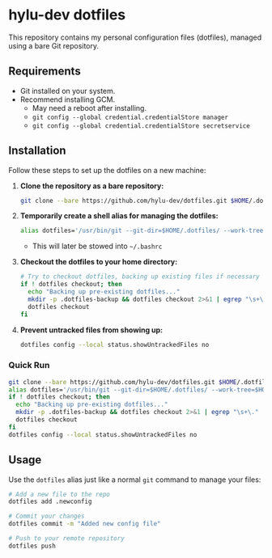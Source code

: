 # hylu-dev dotfiles

This repository contains my personal configuration files (dotfiles), managed using a bare Git repository.

## Requirements

- Git installed on your system.
- Recommend installing GCM.
    - May need a reboot after installing.
    - `git config --global credential.credentialStore manager` 
    - `git config --global credential.credentialStore secretservice` 

## Installation

Follow these steps to set up the dotfiles on a new machine:

1.  **Clone the repository as a bare repository:**
    ```bash
    git clone --bare https://github.com/hylu-dev/dotfiles.git $HOME/.dotfiles
    ```

2.  **Temporarily create a shell alias for managing the dotfiles:**
    ```bash
    alias dotfiles='/usr/bin/git --git-dir=$HOME/.dotfiles/ --work-tree=$HOME'
    ```
    - This will later be stowed into `~/.bashrc`

3.  **Checkout the dotfiles to your home directory:**
    ```bash
    # Try to checkout dotfiles, backing up existing files if necessary
    if ! dotfiles checkout; then
      echo "Backing up pre-existing dotfiles..."
      mkdir -p .dotfiles-backup && dotfiles checkout 2>&1 | egrep "\s+\." | awk {'print $1'} | xargs -I{} mv {} .dotfiles-backup/{}
      dotfiles checkout
    fi

4.  **Prevent untracked files from showing up:**
    ```bash
    dotfiles config --local status.showUntrackedFiles no
    ```
### Quick Run

```bash
git clone --bare https://github.com/hylu-dev/dotfiles.git $HOME/.dotfiles
alias dotfiles='/usr/bin/git --git-dir=$HOME/.dotfiles/ --work-tree=$HOME'
if ! dotfiles checkout; then
  echo "Backing up pre-existing dotfiles..."
  mkdir -p .dotfiles-backup && dotfiles checkout 2>&1 | egrep "\s+\." | awk {'print $1'} | xargs -I{} mv {} .dotfiles-backup/{}
  dotfiles checkout
fi
dotfiles config --local status.showUntrackedFiles no
```

## Usage

Use the `dotfiles` alias just like a normal `git` command to manage your files:

```bash
# Add a new file to the repo
dotfiles add .newconfig

# Commit your changes
dotfiles commit -m "Added new config file"

# Push to your remote repository
dotfiles push
